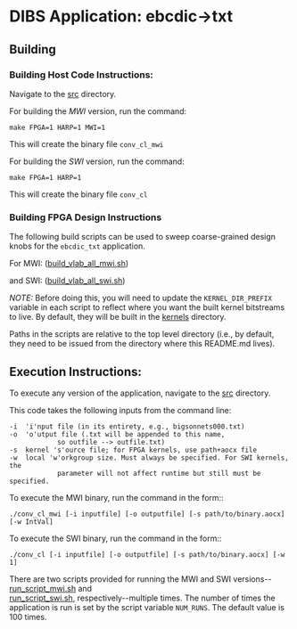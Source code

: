 # DIBS Application: ebcdic->txt

## Building 

### Building Host Code Instructions:

Navigate to the [src](./src) directory. 

For building the *MWI* version, run the command:
```
make FPGA=1 HARP=1 MWI=1
```
This will create the binary file `conv_cl_mwi`


For building the *SWI* version, run the command:
```
make FPGA=1 HARP=1 
```
This will create the binary file `conv_cl`


### Building FPGA Design Instructions 

The following build scripts can be used to sweep coarse-grained design knobs
for the `ebcdic_txt` application. 

For MWI: 
([build_vlab_all_mwi.sh](build_scripts/build_vlab_all_mwi.sh))

and SWI: 
([build_vlab_all_swi.sh](build_scripts/build_vlab_all_swi.sh))

*NOTE:* Before doing this, you will need to update the `KERNEL_DIR_PREFIX`
variable in each script to reflect where you want the built kernel bitstreams to
live. By default, they will be built in the [kernels](./kernels) directory.

Paths in the scripts are relative to the top level directory (i.e., by 
default, they need to be issued from the directory where this README.md lives).


## Execution Instructions:

To execute any version of the application, navigate to the [src](./src)
directory.

This code takes the following inputs from the command line:
```
-i 	'i'nput file (in its entirety, e.g., bigsonnets000.txt)
-o 	'o'utput file (.txt will be appended to this name, 
			so outfile --> outfile.txt)
-s 	kernel 's'ource file; for FPGA kernels, use path+aocx file
-w 	local 'w'orkgroup size. Must always be specified. For SWI kernels, the
			parameter will not affect runtime but still must be specified. 
```

To execute the MWI binary, run the command in the form::
```
./conv_cl_mwi [-i inputfile] [-o outputfile] [-s path/to/binary.aocx] [-w IntVal]
```

To execute the SWI binary, run the command in the form::
```
./conv_cl [-i inputfile] [-o outputfile] [-s path/to/binary.aocx] [-w 1]
```

There are two scripts provided for running the MWI and SWI 
versions--[run_script_mwi.sh](./src/run_script_mwi.sh) and  
[run_script_swi.sh](./src/run_script_mwi.sh), respectively--multiple
times. The number of times the application is run is set by the script variable
`NUM_RUNS`. The default value is 100 times. 
